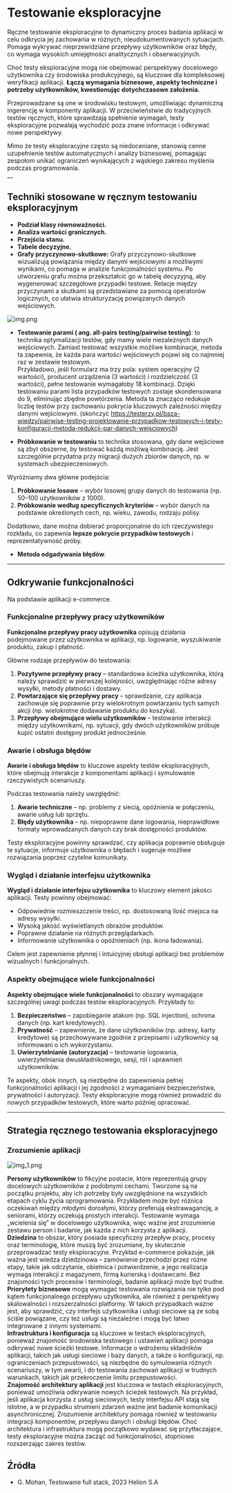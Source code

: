 # Testowanie eksploracyjne

Ręczne testowanie eksploracyjne to dynamiczny proces badania aplikacji w celu odkrycia jej zachowania w różnych, nieudokumentowanych sytuacjach. Pomaga wykrywać nieprzewidziane przepływy użytkowników oraz błędy, co wymaga wysokich umiejętności analitycznych i obserwacyjnych.

Choć testy eksploracyjne mogą nie obejmować perspektywy docelowego użytkownika czy środowiska produkcyjnego, są kluczowe dla kompleksowej weryfikacji aplikacji. **Łączą wymagania biznesowe, aspekty techniczne i potrzeby użytkowników, kwestionując dotychczasowe założenia.**

Przeprowadzane są one w środowisku testowym, umożliwiając dynamiczną ingerencję w komponenty aplikacji. W przeciwieństwie do tradycyjnych testów ręcznych, które sprawdzają spełnienie wymagań, testy eksploracyjne pozwalają wychodzić poza znane informacje i odkrywać nowe perspektywy.

Mimo że testy eksploracyjne często są niedoceniane, stanowią cenne uzupełnienie testów automatycznych i analizy biznesowej, pomagając zespołom unikać ograniczeń wynikających z wąskiego zakresu myślenia podczas programowania.  
__
## Techniki stosowane w ręcznym testowaniu eksploracyjnym
- **Podział klasy równoważności.**  
- **Analiza wartości granicznych.**  
- **Przejścia stanu.**  
- **Tabele decyzyjne.**  
- **Grafy przyczynowo-skutkowe:** Grafy przyczynowo-skutkowe wizualizują powiązania między danymi wejściowymi a możliwymi wynikami, co pomaga w analizie funkcjonalności systemu. Po utworzeniu grafu można przekształcić go w tabelę decyzyjną, aby wygenerować szczegółowe przypadki testowe. Relacje między przyczynami a skutkami są przedstawiane za pomocą operatorów logicznych, co ułatwia strukturyzację powiązanych danych wejściowych.  

![img.png](ISTQB/img/img_39.png)

- **Testowanie parami ( ang. all-pairs testing/pairwise testing)**: to technika optymalizacji testów, gdy mamy wiele niezależnych danych wejściowych. Zamiast testować wszystkie możliwe kombinacje, metoda ta zapewnia, że każda para wartości wejściowych pojawi się co najmniej raz w zestawie testowym.  
Przykładowo, jeśli formularz ma trzy pola: system operacyjny (2 wartości), producent urządzenia (3 wartości) i rozdzielczość (3 wartości), pełne testowanie wymagałoby 18 kombinacji. Dzięki testowaniu parami lista przypadków testowych zostaje skondensowana do 9, eliminując zbędne powtórzenia.
Metoda ta znacząco redukuje liczbę testów przy zachowaniu pokrycia kluczowych zależności między danymi wejściowymi. (skończyć https://testerzy.pl/baza-wiedzy/pairwise-testing-projektowanie-przypadkow-testowych-i-testy-konfiguracji-metoda-redukcji-par-danych-wejsciowych)

- **Próbkowanie w testowaniu** to technika stosowana, gdy dane wejściowe są zbyt obszerne, by testować każdą możliwą kombinację. Jest szczególnie przydatna przy migracji dużych zbiorów danych, np. w systemach ubezpieczeniowych.  

Wyróżniamy dwa główne podejścia:  
1. **Próbkowanie losowe** – wybór losowej grupy danych do testowania (np. 50–100 użytkowników z 1000).  
2. **Próbkowanie według specyficznych kryteriów** – wybór danych na podstawie określonych cech, np. wieku, zawodu, rodzaju polisy.  

Dodatkowo, dane można dobierać proporcjonalnie do ich rzeczywistego rozkładu, co zapewnia **lepsze pokrycie przypadków testowych** i reprezentatywność próby.

- **Metoda odgadywania błędów**.  
___
## Odkrywanie funkcjonalności 
Na podstawie aplikacji e-commerce.

### Funkcjonalne przepływy pracy użytkowników
**Funkcjonalne przepływy pracy użytkownika** opisują działania podejmowane przez użytkownika w aplikacji, np. logowanie, wyszukiwanie produktu, zakup i płatność.  

Główne rodzaje przepływów do testowania:  
1. **Pozytywne przepływy pracy** – standardowa ścieżka użytkownika, którą należy sprawdzić w pierwszej kolejności, uwzględniając różne adresy wysyłki, metody płatności i dostawy.  
2. **Powtarzające się przepływy pracy** – sprawdzanie, czy aplikacja zachowuje się poprawnie przy wielokrotnym powtarzaniu tych samych akcji (np. wielokrotne dodawanie produktu do koszyka).  
3. **Przepływy obejmujące wielu użytkowników** – testowanie interakcji między użytkownikami, np. sytuacji, gdy dwóch użytkowników próbuje kupić ostatni dostępny produkt jednocześnie.  

### Awarie i obsługa błędów
**Awarie i obsługa błędów** to kluczowe aspekty testów eksploracyjnych, które obejmują interakcje z komponentami aplikacji i symulowanie rzeczywistych scenariuszy.  

Podczas testowania należy uwzględnić:  
1. **Awarie techniczne** – np. problemy z siecią, opóźnienia w połączeniu, awarie usług lub sprzętu.  
2. **Błędy użytkownika** – np. niepoprawne dane logowania, nieprawidłowe formaty wprowadzanych danych czy brak dostępności produktów.  

Testy eksploracyjne powinny sprawdzać, czy aplikacja poprawnie obsługuje te sytuacje, informuje użytkownika o błędach i sugeruje możliwe rozwiązania poprzez czytelne komunikaty.

### Wygląd i działanie interfejsu użytkownika
**Wygląd i działanie interfejsu użytkownika** to kluczowy element jakości aplikacji. Testy powinny obejmować:  

- Odpowiednie rozmieszczenie treści, np. dostosowaną ilość miejsca na adresy wysyłki.  
- Wysoką jakość wyświetlanych obrazów produktów.  
- Poprawne działanie na różnych przeglądarkach.  
- Informowanie użytkownika o opóźnieniach (np. ikona ładowania).  

Celem jest zapewnienie płynnej i intuicyjnej obsługi aplikacji bez problemów wizualnych i funkcjonalnych.

### Aspekty obejmujące wiele funkcjonalności 
**Aspekty obejmujące wiele funkcjonalności** to obszary wymagające szczególnej uwagi podczas testów eksploracyjnych. Przykłady to:

1. **Bezpieczeństwo** – zapobieganie atakom (np. SQL injection), ochrona danych (np. kart kredytowych).
2. **Prywatność** – zapewnienie, że dane użytkowników (np. adresy, karty kredytowe) są przechowywane zgodnie z przepisami i użytkownicy są informowani o ich wykorzystaniu.
3. **Uwierzytelnianie (autoryzacja)** – testowanie logowania, uwierzytelniania dwuskładnikowego, sesji, ról i uprawnień użytkowników.

Te aspekty, obok innych, są niezbędne do zapewnienia pełnej funkcjonalności aplikacji i jej zgodności z wymaganiami bezpieczeństwa, prywatności i autoryzacji. Testy eksploracyjne mogą również prowadzić do nowych przypadków testowych, które warto później opracować.  
___
## Strategia ręcznego testowania eksploracyjnego
### Zrozumienie aplikacji 

![img_1.png](ISTQB/img/img_40.png)

**Persony użytkowników** to fikcyjne postacie, które reprezentują grupy docelowych użytkowników z podobnymi cechami. Tworzone są na początku projektu, aby ich potrzeby były uwzględnione na wszystkich etapach cyklu życia oprogramowania. Przykładem może być różnica oczekiwań między młodymi dorosłymi, którzy preferują ekstrawagancję, a seniorami, którzy oczekują prostych interakcji. Testowanie wymaga „wcielenia się” w docelowego użytkownika, więc ważne jest zrozumienie zestawu person i badanie, jak każda z nich korzysta z aplikacji.    
**Dziedzina** to obszar, który posiada specyficzny przepływ pracy, procesy oraz terminologię, które muszą być zrozumiane, by skutecznie przeprowadzać testy eksploracyjne. Przykład e-commerce pokazuje, jak ważna jest wiedza dziedzinowa – zamówienie przechodzi przez różne etapy, takie jak odczytanie, obietnica i potwierdzenie, a jego realizacja wymaga interakcji z magazynem, firmą kurierską i dostawcami. Bez znajomości tych procesów i terminologii, badanie aplikacji może być trudne.  
**Priorytety biznesowe** mogą wymagać testowania rozwiązania nie tylko pod kątem funkcjonalnego przepływu użytkownika, ale również z perspektywy skalowalności i rozszerzalności platformy. W takich przypadkach ważne jest, aby sprawdzić, czy interfejs użytkownika i usługi sieciowe są ze sobą ściśle powiązane, czy też usługi są niezależne i mogą być łatwo integrowane z innymi systemami.  
**Infrastruktura i konfiguracja** są kluczowe w testach eksploracyjnych, ponieważ znajomość środowiska testowego i ustawień aplikacji pomaga odkrywać nowe ścieżki testowe. Informacje o wdrożeniu składników aplikacji, takich jak usługi sieciowe i bazy danych, a także o konfiguracji, np. ograniczeniach przepustowości, są niezbędne do symulowania różnych scenariuszy, w tym awarii, i do testowania zachowań aplikacji w trudnych warunkach, takich jak przekroczenie limitu przepustowości.  
**Znajomość architektury aplikacji** jest kluczowa w testach eksploracyjnych, ponieważ umożliwia odkrywanie nowych ścieżek testowych. Na przykład, jeśli aplikacja korzysta z usług sieciowych, testy interfejsu API stają się istotne, a w przypadku strumieni zdarzeń ważne jest badanie komunikacji asynchronicznej. Zrozumienie architektury pomaga również w testowaniu integracji komponentów, przepływu danych i obsługi błędów. Choć architektura i infrastruktura mogą początkowo wydawać się przytłaczające, testy eksploracyjne można zacząć od funkcjonalności, stopniowo rozszerzając zakres testów.  

## Źródła
- G. Mohan, Testowanie full stack, 2023 Helion S.A
